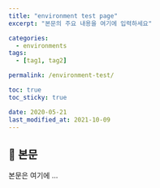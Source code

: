 ```yaml
---
title: "environment test page"
excerpt: "본문의 주요 내용을 여기에 입력하세요"

categories:
  - environments
tags:
  - [tag1, tag2]

permalink: /environment-test/

toc: true
toc_sticky: true

date: 2020-05-21
last_modified_at: 2021-10-09
---
```


## 🦥 본문

본문은 여기에 ...
